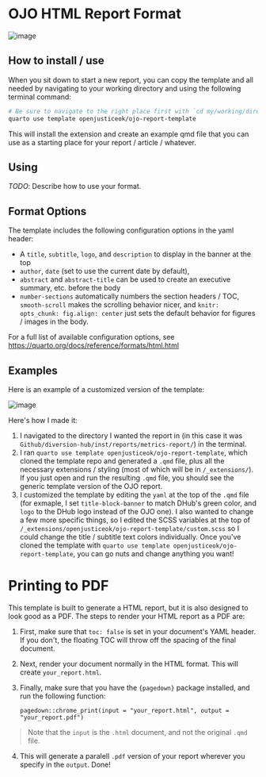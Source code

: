 # OJO HTML Report Format

![image](https://user-images.githubusercontent.com/56839927/228921367-a3169b70-1eff-4ee2-9c23-9a7df7f8697c.png)

## How to install / use

When you sit down to start a new report, you can copy the template and all needed by navigating to your working directory and using the following terminal command:

```bash
# Be sure to navigate to the right place first with `cd my/working/directory`
quarto use template openjusticeok/ojo-report-template
```

This will install the extension and create an example qmd file that you can use as a starting place for your report / article / whatever.

## Using

*TODO*: Describe how to use your format.

## Format Options

The template includes the following configuration options in the yaml header:

* A `title`, `subtitle`, `logo`, and `description` to display in the banner at the top
* `author`, `date` (set to use the current date by default), 
* `abstract` and `abstract-title` can be used to create an executive summary, etc. before the body
* `number-sections` automatically numbers the section headers / TOC, `smooth-scroll` makes the scrolling behavior nicer, and `knitr: opts_chunk: fig.align: center` just sets the default behavior for figures / images in the body.

For a full list of available configuration options, see https://quarto.org/docs/reference/formats/html.html

## Examples

Here is an example of a customized version of the template: 

![image](https://user-images.githubusercontent.com/56839927/228943717-cd888a12-b0f0-4929-9b3e-0dca44834157.png)

Here's how I made it:

1) I navigated to the directory I wanted the report in (in this case it was `Github/diversion-hub/inst/reports/metrics-report/`) in the terminal.
2) I ran `quarto use template openjusticeok/ojo-report-template`, which cloned the template repo and generated a `.qmd` file, plus all the necessary extensions / styling (most of which will be in `/_extensions/`). If you just open and run the resulting `.qmd` file, you should see the generic template version of the OJO report. 
3) I customized the template by editing the `yaml` at the top of the `.qmd` file (for exmaple, I set `title-block-banner` to match DHub's green color, and `logo` to the DHub logo instead of the OJO one). I also wanted to change a few more specific things, so I edited the SCSS variables at the top of `/_extensions/openjusticeok/ojo-report-template/custom.scss` so I could change the title / subtitle text colors individually. Once you've cloned the template with `quarto use template openjusticeok/ojo-report-template`, you can go nuts and change anything you want!

# Printing to PDF

This template is built to generate a HTML report, but it is also designed to look good as a PDF. The steps to render your HTML report as a PDF are:

1) First, make sure that `toc: false` is set in your document's YAML header. If you don't, the floating TOC will throw off the spacing of the final document.
2) Next, render your document normally in the HTML format. This will create `your_report.html`.
3) Finally, make sure that you have the `{pagedown}` package installed, and run the following function:

   `pagedown::chrome_print(input = "your_report.html", output = "your_report.pdf")`

> Note that the `input` is the `.html` document, and not the original `.qmd` file.

4) This will generate a paralell `.pdf` version of your report wherever you specify in the `output`. Done!
